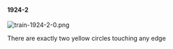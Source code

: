 #### 1924-2
![train-1924-2-0.png](https://github.com/lil-lab/nlvr/raw/master/nlvr/train/images/5/train-1924-2-0.png "train-1924-2-0.png")

There are exactly two yellow circles touching any edge